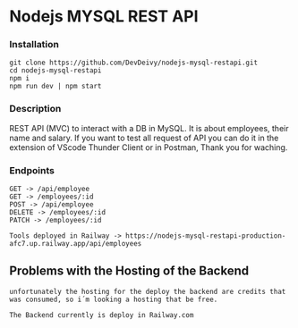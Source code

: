 # Nodejs MYSQL REST API

### Installation

```
git clone https://github.com/DevDeivy/nodejs-mysql-restapi.git
cd nodejs-mysql-restapi
npm i
npm run dev | npm start
```
### Description
REST API (MVC) to interact with a DB in MySQL. It is about employees, their name and salary. If you want to test all request of API you can do it in the extension of VScode Thunder Client or in Postman, Thank you for waching.

### Endpoints
```
GET -> /api/employee
GET -> /employees/:id
POST -> /api/employee
DELETE -> /employees/:id
PATCH -> /employees/:id
```
```
Tools deployed in Railway -> https://nodejs-mysql-restapi-production-afc7.up.railway.app/api/employees
```
## Problems with the Hosting of the Backend
```
unfortunately the hosting for the deploy the backend are credits that was consumed, so i´m looking a hosting that be free.

The Backend currently is deploy in Railway.com
```
